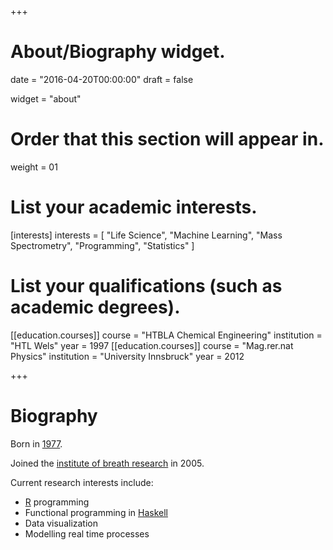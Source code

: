 +++
# About/Biography widget.

date = "2016-04-20T00:00:00"
draft = false

widget = "about"

# Order that this section will appear in.
weight = 01

# List your academic interests.
[interests]
  interests = [
    "Life Science",
    "Machine Learning",
    "Mass Spectrometry",
    "Programming",
    "Statistics"
  ]

# List your qualifications (such as academic degrees).
[[education.courses]]
  course = "HTBLA Chemical Engineering"
  institution = "HTL Wels"
  year = 1997
[[education.courses]]
  course = "Mag.rer.nat Physics"
  institution = "University Innsbruck"
  year = 2012

+++

# Biography

Born in [1977](https://en.wikipedia.org/wiki/1977). 

Joined the [institute of breath
research](https://www.uibk.ac.at/breath-research/) in 2005. 

Current research interests include:

  - [R](https://www.r-project.org/) programming
  - Functional programming in [Haskell](https://www.haskell.org/)
  - Data visualization
  - Modelling real time processes


